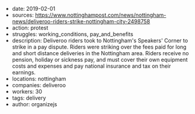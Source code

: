 - date: 2019-02-01
- sources: https://www.nottinghampost.com/news/nottingham-news/deliveroo-riders-strike-nottingham-city-2498758
- action: protest
- struggles: working_conditions, pay_and_benefits
- description: Deliveroo riders took to Nottingham's Speakers' Corner to strike in a pay dispute. Riders were striking over the fees paid for long and short distance deliveries in the Nottingham area. Riders receive no pension, holiday or sickness pay, and must cover their own equipment costs and expenses and pay national insurance and tax on their earnings.
- locations: nottingham
- companies: deliveroo
- workers: 30
- tags: delivery
- author: organizejs
